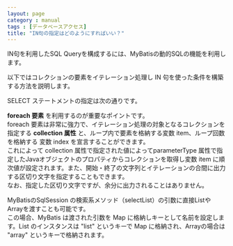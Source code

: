 ```yaml
---
layout: page
category : manual
tags : [データベースアクセス]
title: "IN句の指定はどのようにすればいい？"
---
```


IN句を利用したSQL Queryを構成するには、MyBatisの動的SQLの機能を利用します。

以下ではコレクションの要素をイテレーション処理し IN 句を使った条件を構築する方法を説明します。

SELECT ステートメントの指定は次の通りです。

<script src="https://gist.github.com/tetsuya-oikawa/685754c0987da094e365.js"></script>

**foreach 要素** を利用するのが重要なポイントです。  
foreach 要素は非常に強力で、イテレーション処理の対象となるコレクションを指定する **collection 属性** と、ループ内で要素を格納する変数 item、ループ回数を格納する 変数 index を宣言することができます。  
これによって collection 属性で指定された値によってparameterType 属性で指定したJavaオブジェクトのプロパティからコレクションを取得し変数 item に順次値が設定されます。また、開始・終了の文字列とイテレーションの合間に出力する区切り文字を指定することもできます。  
なお、指定した区切り文字ですが、余分に出力されることはありません。

MyBatisのSqlSession の検索系メソッド（selectList）の引数に直接ListやArrayを渡すことも可能です。  
この場合、MyBatis は渡された引数を Map に格納しキーとして名前を設定します。List のインスタンスは "list" というキーで Map に格納され、Arrayの場合は "array" というキーで格納されます。  

